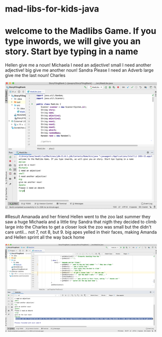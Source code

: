 # mad-libs-for-kids-java
# welcome to the Madlibs Game. If you type inwords, we will give you an story. Start bye typing in a name
Hellen
give me a noun!
Michaela
I need an adjective!
small
I need another adjective!
big
give me another noun!
Sandra
Please I need an Adverb
large
give me the last noun!
Charles

<img width= "964" alt= "mad libs" src="https://github.com/jaimehernan95/mad-libs-for-kids-java/blob/master/images/mad1.png">


#Result
 Amanada and her friend Hellen went to the zoo last summer they saw a huge Michaela and a little tiny Sandra that nigth they decided to climb large into the Charles to get a closer look the zoo was small  but the didn't care  until... not 7, not 8, but 9. big apes yelled in their faces, making  Amanda and Hellen sprint all the way back home 



<img width= "964" alt= "mad libs" src="https://github.com/jaimehernan95/mad-libs-for-kids-java/blob/master/images/mad2.png">
